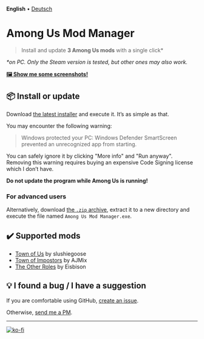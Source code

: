 **English** • [Deutsch](/README_de.md)

# Among Us Mod Manager
> Install and update **3 Among Us mods** with a single click*

*\*on PC. Only the Steam version is tested, but other ones may also work.*

[**🖼️ Show me some screenshots!**](https://ko-fi.com/album/Among-Us-Mod-Manager-L3L13NKR7)

## 📦 Install or update
Download [the latest installer](https://github.com/moritzruth/among-us-mod-manager/releases/download/v1.3.0/AmongUsModManagerInstaller-1.3.0.exe)
and execute it. It’s as simple as that.

You may encounter the following warning:

> Windows protected your PC: Windows Defender SmartScreen prevented an unrecognized app from starting.

You can safely ignore it by clicking "More info" and "Run anyway".
Removing this warning requires buying an expensive Code Signing license which I don’t have.

**Do not update the program while Among Us is running!**

### For advanced users
Alternatively, download
[the `.zip` archive](https://github.com/moritzruth/among-us-mod-manager/releases/download/v1.3.0/AmongUsModManager-1.3.0.zip),
extract it to a new directory and execute the file named `Among Us Mod Manager.exe`.

## ✔️ Supported mods
- [Town of Us](https://github.com/slushiegoose/Town-Of-Us) by slushiegoose
- [Town of Impostors](https://github.com/AJMix/TownOfImpostors) by AJMix
- [The Other Roles](https://github.com/Eisbison/TheOtherRoles) by Eisbison

## 💡 I found a bug / I have a suggestion
If you are comfortable using GitHub,
[create an issue](https://github.com/moritzruth/among-us-mod-manager/issues/new).

Otherwise, [send me a PM](https://twitter.com/moritz_ruth).

---

[![ko-fi](https://ko-fi.com/img/githubbutton_sm.svg)](https://ko-fi.com/I2I73NKH9)
